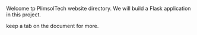 Welcome tp PlimsolTech website directory. We will build a Flask application in this project.

keep a tab on the document for more.
